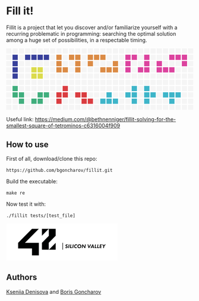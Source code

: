 # Fill it!
Fillit is a project that let you discover and/or familiarize yourself with a recurring problematic in programming: searching the optimal solution among a huge set of possibilities, in a respectable timing.

![Fill it!](https://github.com/bgoncharov/fillit/blob/master/resource/fillit.png)

Useful link: https://medium.com/@bethnenniger/fillit-solving-for-the-smallest-square-of-tetrominos-c6316004f909

## How to use
First of all, download/clone this repo:
```
https://github.com/bgoncharov/fillit.git
```
Build the executable:
```
make re
```
Now test it with:
```
./fillit tests/[test_file]
```
![Fill it!](https://github.com/bgoncharov/fillit/blob/master/resource/42sv_small.png)

## Authors
[Kseniia Denisova](https://github.com/kdenisova) and [Boris Goncharov](https://github.com/bgoncharov)
